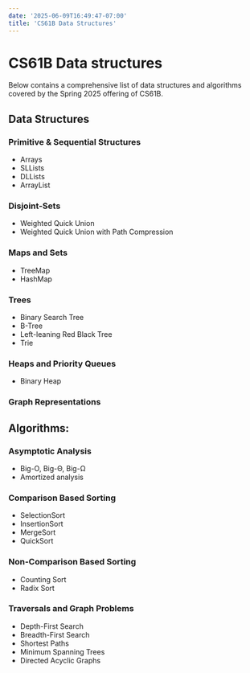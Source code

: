 ```yaml
---
date: '2025-06-09T16:49:47-07:00'
title: 'CS61B Data Structures'
---
```


# CS61B Data structures

Below contains a comprehensive list of data structures and algorithms covered by the Spring 2025 offering of CS61B.

## Data Structures
### Primitive & Sequential Structures
- Arrays
- SLLists
- DLLists
- ArrayList
### Disjoint-Sets
- Weighted Quick Union
- Weighted Quick Union with Path Compression  
### Maps and Sets
- TreeMap
- HashMap  
### Trees
- Binary Search Tree
- B-Tree
- Left-leaning Red Black Tree
- Trie
### Heaps and Priority Queues
- Binary Heap
### Graph Representations

## Algorithms:
### Asymptotic Analysis
- Big-O, Big-Θ, Big-Ω
- Amortized analysis
### Comparison Based Sorting
- SelectionSort
- InsertionSort
- MergeSort
- QuickSort
### Non-Comparison Based Sorting
- Counting Sort
- Radix Sort
### Traversals and Graph Problems
- Depth-First Search
- Breadth-First Search
- Shortest Paths
- Minimum Spanning Trees
- Directed Acyclic Graphs   
